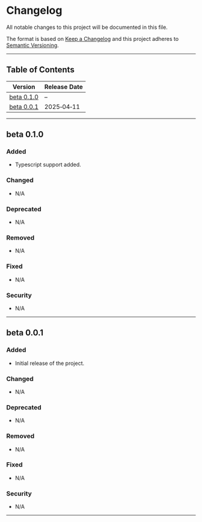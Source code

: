 # Changelog

All notable changes to this project will be documented in this file.

The format is based on [Keep a Changelog](https://keepachangelog.com/) and this project adheres to [Semantic Versioning](https://semver.org/).

---

## Table of Contents

| Version                     | Release Date |
| --------------------------- | ------------ |
| [beta 0.1.0](#beta-010)   | –            |
| [beta 0.0.1](#beta-001) | 2025‑04‑11 |

---

## beta 0.1.0

### Added
- Typescript support added.

### Changed
- N/A

### Deprecated
- N/A

### Removed
- N/A

### Fixed
- N/A

### Security
- N/A

---

## beta 0.0.1

### Added
- Initial release of the project.

### Changed
- N/A

### Deprecated
- N/A

### Removed
- N/A

### Fixed
- N/A

### Security
- N/A

---

<!--
  To add a new version, copy the “Unreleased” section above,
  paste it below this line, update the version number and date,
  then fill in the change categories.
  
  **Don’t forget to update the Table of Contents table above**:
  1. Add a new row for your new version.
  2. Link it to the appropriate anchor (e.g. `#x-y-z-2025-05-01`).
-->
